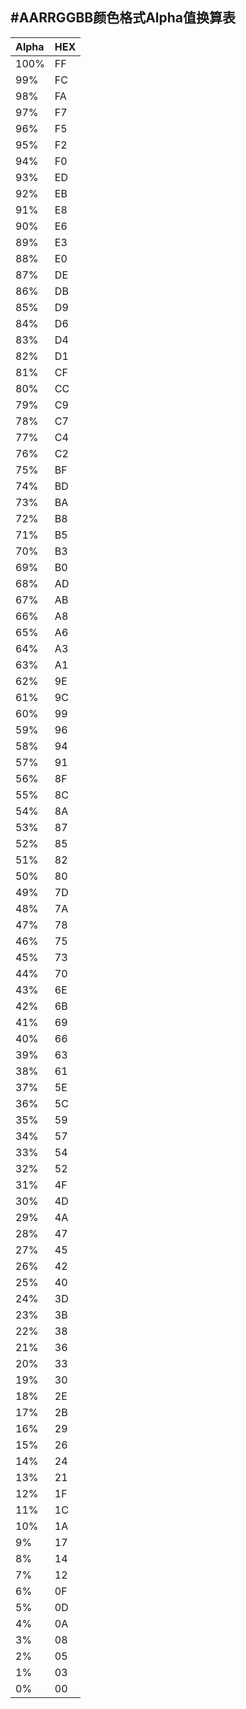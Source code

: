 ## #AARRGGBB颜色格式Alpha值换算表
Alpha | HEX
:-- | :--
100% | FF
99% | FC
98% | FA
97% | F7
96% | F5
95% | F2
94% | F0
93% | ED
92% | EB
91% | E8
90% | E6
89% | E3
88% | E0
87% | DE
86% | DB
85% | D9
84% | D6
83% | D4
82% | D1
81% | CF
80% | CC
79% | C9
78% | C7
77% | C4
76% | C2
75% | BF
74% | BD
73% | BA
72% | B8
71% | B5
70% | B3
69% | B0
68% | AD
67% | AB
66% | A8
65% | A6
64% | A3
63% | A1
62% | 9E
61% | 9C
60% | 99
59% | 96
58% | 94
57% | 91
56% | 8F
55% | 8C
54% | 8A
53% | 87
52% | 85
51% | 82
50% | 80
49% | 7D
48% | 7A
47% | 78
46% | 75
45% | 73
44% | 70
43% | 6E
42% | 6B
41% | 69
40% | 66
39% | 63
38% | 61
37% | 5E
36% | 5C
35% | 59
34% | 57
33% | 54
32% | 52
31% | 4F
30% | 4D
29% | 4A
28% | 47
27% | 45
26% | 42
25% | 40
24% | 3D
23% | 3B
22% | 38
21% | 36
20% | 33
19% | 30
18% | 2E
17% | 2B
16% | 29
15% | 26
14% | 24
13% | 21
12% | 1F
11% | 1C
10% | 1A
9% | 17
8% | 14
7% | 12
6% | 0F
5% | 0D
4% | 0A
3% | 08
2% | 05
1% | 03
0% | 00